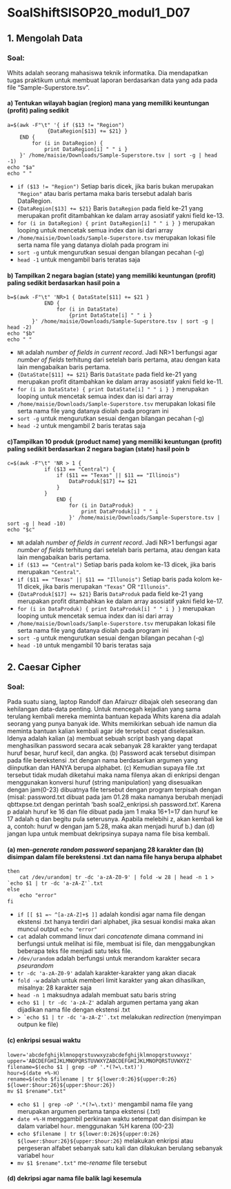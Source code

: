 # SoalShiftSISOP20_modul1_D07

## 1. Mengolah Data
### Soal:
Whits adalah seorang mahasiswa teknik informatika. Dia mendapatkan tugas praktikum untuk membuat laporan berdasarkan data yang ada pada file “Sample-Superstore.tsv”.
#### a) Tentukan wilayah bagian (region) mana yang memiliki keuntungan (profit) paling sedikit
```echo "Region yang memiliki profit paling SEDIKIT : "
a=$(awk -F"\t" '{ if ($13 != "Region")
			 {DataRegion[$13] += $21} }
	END { 
		for (i in DataRegion) {
			print DataRegion[i] " " i } 
	}' /home/maisie/Downloads/Sample-Superstore.tsv | sort -g | head -1)
echo "$a"
echo " "
```
- ```if ($13 != "Region")``` Setiap baris dicek, jika baris bukan merupakan ```"Region"``` atau baris pertama maka baris tersebut adalah baris DataRegion. 
- ```{DataRegion[$13] += $21}``` Baris ```DataRegion``` pada field ke-21 yang merupakan profit ditambahkan ke dalam array asosiatif yakni field ke-13.
- ```for (i in DataRegion) { print DataRegion[i] " " i } }``` merupakan looping untuk mencetak semua index dan isi dari array
- ```/home/maisie/Downloads/Sample-Superstore.tsv``` merupakan lokasi file serta nama file yang datanya diolah pada program ini
- ```sort -g``` untuk mengurutkan sesuai dengan bilangan pecahan (-g)
- ```head -1``` untuk mengambil baris teratas saja


#### b) Tampilkan 2 negara bagian (state) yang memiliki keuntungan (profit) paling sedikit berdasarkan hasil poin a
```echo "DUA State dengan profit paling sedikit : "
b=$(awk -F"\t" 'NR>1 { DataState[$11] += $21 } 
			END { 
				for (i in DataState) 
					{print DataState[i] " " i }
		}' /home/maisie/Downloads/Sample-Superstore.tsv | sort -g | head -2)
echo "$b"
echo " "
```
- ```NR``` adalah *number of fields in current record*. Jadi NR>1 berfungsi agar *number of fields* terhitung dari setelah baris pertama, atau dengan kata lain mengabaikan baris pertama.
- ```{DataState[$11] += $21}``` Baris ```DataState``` pada field ke-21 yang merupakan profit ditambahkan ke dalam array asosiatif yakni field ke-11.
- ```for (i in DataState) { print DataState[i] " " i } }``` merupakan looping untuk mencetak semua index dan isi dari array
- ```/home/maisie/Downloads/Sample-Superstore.tsv``` merupakan lokasi file serta nama file yang datanya diolah pada program ini
- ```sort -g``` untuk mengurutkan sesuai dengan bilangan pecahan (-g)
- ```head -2``` untuk mengambil 2 baris teratas saja


#### c)Tampilkan 10 produk (product name) yang memiliki keuntungan (profit) paling sedikit berdasarkan 2 negara bagian (state) hasil poin b
```echo "SEPULUH Nama Produk dengan profit paling sedikit berdasarkan poin b : "
c=$(awk -F"\t" 'NR > 1 {
			if ($13 == "Central") {
				if ($11 == "Texas" || $11 == "Illinois") 
					DataProduk[$17] += $21 
				} 
			} 
				END { 
					for (i in DataProduk) 
						print DataProduk[i] " " i 
					}' /home/maisie/Downloads/Sample-Superstore.tsv | sort -g | head -10)
echo "$c"
```
- ```NR``` adalah *number of fields in current record*. Jadi NR>1 berfungsi agar *number of fields* terhitung dari setelah baris pertama, atau dengan kata lain mengabaikan baris pertama.
- ```if ($13 == "Central")``` Setiap baris pada kolom ke-13 dicek, jika baris merupakan ```"Central"```.
- ```if ($11 == "Texas" || $11 == "Illunois")``` Setiap baris pada kolom ke-11 dicek, jika baris merupakan ```"Texas"``` OR ```"Illunois"```.
- ```{DataProduk[$17] += $21}``` Baris ```DataProduk``` pada field ke-21 yang merupakan profit ditambahkan ke dalam array asosiatif yakni field ke-17.
- ```for (i in DataProduk) { print DataProduk[i] " " i } }``` merupakan looping untuk mencetak semua index dan isi dari array
- ```/home/maisie/Downloads/Sample-Superstore.tsv``` merupakan lokasi file serta nama file yang datanya diolah pada program ini
- ```sort -g``` untuk mengurutkan sesuai dengan bilangan pecahan (-g)
- ```head -10``` untuk mengambil 10 baris teratas saja



## 2. Caesar Cipher
### Soal: 
Pada suatu siang, laptop Randolf dan Afairuzr dibajak oleh seseorang dan kehilangan data-data penting. Untuk mencegah kejadian yang sama terulang kembali mereka meminta bantuan kepada Whits karena dia adalah seorang yang punya banyak ide. Whits memikirkan sebuah ide namun dia meminta bantuan kalian kembali agar ide tersebut cepat diselesaikan. Idenya adalah kalian 
(a) membuat sebuah script bash yang dapat menghasilkan password secara acak sebanyak 28 karakter yang terdapat huruf besar, huruf kecil, dan angka. 
(b) Password acak tersebut disimpan pada file berekstensi .txt dengan nama berdasarkan argumen yang diinputkan dan HANYA berupa alphabet. 
(c) Kemudian supaya file .txt tersebut tidak mudah diketahui maka nama filenya akan di enkripsi dengan menggunakan konversi huruf (string manipulation) yang disesuaikan
dengan jam(0-23) dibuatnya file tersebut dengan program terpisah dengan (misal: password.txt dibuat pada jam 01.28 maka namanya berubah menjadi qbttxpse.txt dengan perintah ‘bash soal2_enkripsi.sh password.txt’. Karena p adalah huruf ke 16 dan file dibuat pada jam 1 maka 16+1=17 dan huruf ke 17 adalah q dan begitu pula seterusnya. Apabila melebihi z, akan kembali ke a, contoh: huruf w dengan jam 5.28, maka akan menjadi huruf b.) dan 
(d) jangan lupa untuk membuat dekripsinya supaya nama file bisa kembali.

#### (a) men-*generate random password* sepanjang 28 karakter  dan (b) disimpan dalam file berekstensi .txt dan nama file hanya berupa alphabet
```if [[ $1 =~ ^[a-zA-Z]+$ ]]
then
	cat /dev/urandom| tr -dc 'a-zA-Z0-9' | fold -w 28 | head -n 1 > `echo $1 | tr -dc 'a-zA-Z'`.txt
else
	echo "error"
fi
```
- ```if [[ $1 =~ ^[a-zA-Z]+$ ]]``` adalah kondisi agar nama file dengan ekstensi .txt hanya terdiri dari alphabet, jika sesuai kondisi maka akan muncul output ```echo "error"```
- ```cat``` adalah command linux dari *concatenate* dimana command ini berfungsi untuk melihat isi file, membuat isi file, dan menggabungkan beberapa teks file menjadi satu teks file.
- ```/dev/urandom``` adalah berfungsi untuk merandom karakter secara *pseurandom*
- ```tr -dc 'a-zA-Z0-9'``` adalah karakter-karakter yang akan diacak
- ```fold -w``` adalah untuk memberi limit karakter yang akan dihasilkan, misalnya: 28 karakter saja
- ```head -n 1``` maksudnya adalah membuat satu baris string
- ```echo $1 | tr -dc 'a-zA-Z'``` adalah argumen pertama yang akan dijadikan nama file dengan ekstensi .txt
- ```> `echo $1 | tr -dc 'a-zA-Z'`.txt``` melakukan *redirection* (menyimpan outpun ke file)


#### (c) enkripsi sesuai waktu
```
lower='abcdefghijklmnopqrstuvwxyzabcdefghijklmnopqrstuvwxyz'
upper='ABCDEFGHIJKLMNOPQRSTUVWXYZABCDEFGHIJKLMNOPQRSTUVWXYZ'
filename=$(echo $1 | grep -oP '.*(?=\.txt)')
hour=$(date +%-H)
rename=$(echo $filename | tr ${lower:0:26}${upper:0:26} ${lower:$hour:26}${upper:$hour:26})
mv $1 $rename".txt"
```
- ```echo $1 | grep -oP '.*(?=\.txt)'``` mengambil nama file yang merupakan argumen pertama tanpa ekstensi (.txt)
- ```date +%-H``` menggambil perkiraan waktu setempat dan disimpan ke dalam variabel ```hour```. menggunakan %H karena (00-23)
- ```echo $filename | tr ${lower:0:26}${upper:0:26} ${lower:$hour:26}${upper:$hour:26}``` melakukan enkripsi atau pergeseran alfabet sebanyak satu kali dan dilakukan berulang sebanyak variabel ```hour```
- ```mv $1 $rename".txt"``` me-*rename* file tersebut


#### (d) dekripsi agar nama file balik lagi kesemula
